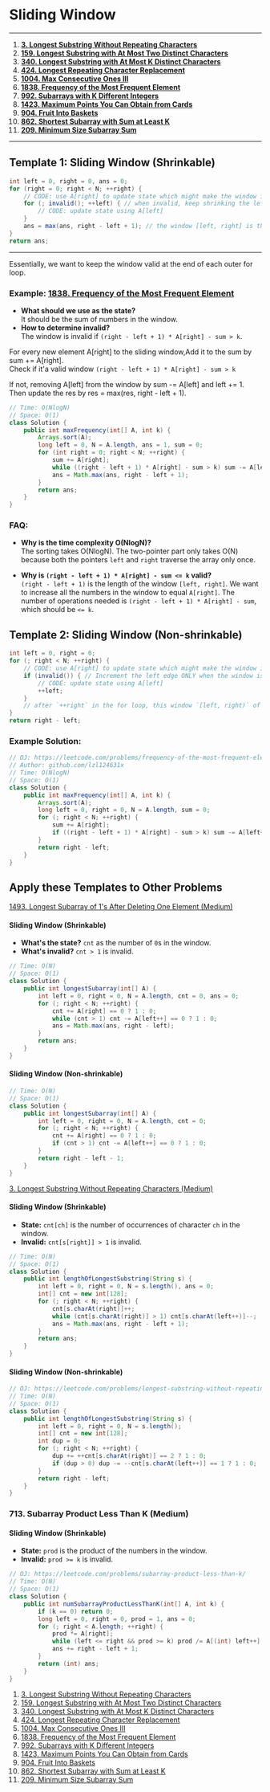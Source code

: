 
# Sliding Window 

--- 

1. [**3. Longest Substring Without Repeating Characters**](https://leetcode.com/problems/longest-substring-without-repeating-characters/)
2. [**159. Longest Substring with At Most Two Distinct Characters**](https://leetcode.com/problems/longest-substring-with-at-most-two-distinct-characters/)
3. [**340. Longest Substring with At Most K Distinct Characters**](https://leetcode.com/problems/longest-substring-with-at-most-k-distinct-characters/)
4. [**424. Longest Repeating Character Replacement**](https://leetcode.com/problems/longest-repeating-character-replacement/)
5. [**1004. Max Consecutive Ones III**](https://leetcode.com/problems/max-consecutive-ones-iii/)
6. [**1838. Frequency of the Most Frequent Element**](https://leetcode.com/problems/frequency-of-the-most-frequent-element/)
7. [**992. Subarrays with K Different Integers**](https://leetcode.com/problems/subarrays-with-k-different-integers/)
8. [**1423. Maximum Points You Can Obtain from Cards**](https://leetcode.com/problems/maximum-points-you-can-obtain-from-cards/)
9. [**904. Fruit Into Baskets**](https://leetcode.com/problems/fruit-into-baskets/)
10. [**862. Shortest Subarray with Sum at Least K**](https://leetcode.com/problems/shortest-subarray-with-sum-at-least-k/)
11. [**209. Minimum Size Subarray Sum**](https://leetcode.com/problems/minimum-size-subarray-sum/)

---

## Template 1: Sliding Window (Shrinkable)

```java
int left = 0, right = 0, ans = 0;
for (right = 0; right < N; ++right) {
    // CODE: use A[right] to update state which might make the window invalid
    for (; invalid(); ++left) { // when invalid, keep shrinking the left edge until it's valid again
        // CODE: update state using A[left]
    }
    ans = max(ans, right - left + 1); // the window [left, right] is the maximum window we've found thus far
}
return ans;
```
---

Essentially, we want to keep the window valid at the end of each outer for loop.

### Example: [1838. Frequency of the Most Frequent Element](https://leetcode.com/problems/frequency-of-the-most-frequent-element/)

- **What should we use as the state?**  
It should be the sum of numbers in the window.
- **How to determine invalid?**  
The window is invalid if `(right - left + 1) * A[right] - sum > k`.  
  
For every new element A[right] to the sliding window,Add it to the sum by sum += A[right].  
Check if it'a valid window  `(right - left + 1) * A[right] - sum > k`  
  
If not, removing A[left] from the window by sum -= A[left] and left += 1.  
Then update the res by res = max(res, right - left + 1).  

```java
// Time: O(NlogN)
// Space: O(1)
class Solution {
    public int maxFrequency(int[] A, int k) {
        Arrays.sort(A);
        long left = 0, N = A.length, ans = 1, sum = 0;
        for (int right = 0; right < N; ++right) {
            sum += A[right];
            while ((right - left + 1) * A[right] - sum > k) sum -= A[left++];
            ans = Math.max(ans, right - left + 1);
        }
        return ans;
    }
}
```

### FAQ:

- **Why is the time complexity O(NlogN)?**  
  The sorting takes O(NlogN). The two-pointer part only takes O(N) because both the pointers `left` and `right` traverse the array only once.
  
- **Why is `(right - left + 1) * A[right] - sum <= k` valid?**  
  `(right - left + 1)` is the length of the window `[left, right]`. We want to increase all the numbers in the window to equal `A[right]`. The number of operations needed is `(right - left + 1) * A[right] - sum`, which should be `<= k`.

## Template 2: Sliding Window (Non-shrinkable)

```java
int left = 0, right = 0;
for (; right < N; ++right) {
    // CODE: use A[right] to update state which might make the window invalid
    if (invalid()) { // Increment the left edge ONLY when the window is invalid
        // CODE: update state using A[left]
        ++left;
    }
    // after `++right` in the for loop, this window `[left, right)` of length `right - left` might be valid.
}
return right - left;
```

### Example Solution:

```java
// OJ: https://leetcode.com/problems/frequency-of-the-most-frequent-element/
// Author: github.com/lzl124631x
// Time: O(NlogN)
// Space: O(1)
class Solution {
    public int maxFrequency(int[] A, int k) {
        Arrays.sort(A);
        long left = 0, right = 0, N = A.length, sum = 0;
        for (; right < N; ++right) {
            sum += A[right];
            if ((right - left + 1) * A[right] - sum > k) sum -= A[left++];
        }
        return right - left;
    }
}
```

## Apply these Templates to Other Problems  

[1493. Longest Subarray of 1's After Deleting One Element (Medium)](https://leetcode.com/problems/longest-subarray-of-1s-after-deleting-one-element/)
#### Sliding Window (Shrinkable)

- **What's the state?** `cnt` as the number of `0`s in the window.
- **What's invalid?** `cnt > 1` is invalid.

```java
// Time: O(N)
// Space: O(1)
class Solution {
    public int longestSubarray(int[] A) {
        int left = 0, right = 0, N = A.length, cnt = 0, ans = 0;
        for (; right < N; ++right) {
            cnt += A[right] == 0 ? 1 : 0;
            while (cnt > 1) cnt -= A[left++] == 0 ? 1 : 0;
            ans = Math.max(ans, right - left);
        }
        return ans;
    }
}
```

#### Sliding Window (Non-shrinkable)

```java
// Time: O(N)
// Space: O(1)
class Solution {
    public int longestSubarray(int[] A) {
        int left = 0, right = 0, N = A.length, cnt = 0;
        for (; right < N; ++right) {
            cnt += A[right] == 0 ? 1 : 0;
            if (cnt > 1) cnt -= A[left++] == 0 ? 1 : 0;
        }
        return right - left - 1;
    }
}
```

[3. Longest Substring Without Repeating Characters (Medium)](https://leetcode.com/problems/longest-substring-without-repeating-characters/)

#### Sliding Window (Shrinkable)

- **State:** `cnt[ch]` is the number of occurrences of character `ch` in the window.
- **Invalid:** `cnt[s[right]] > 1` is invalid.

```java
// Time: O(N)
// Space: O(1)
class Solution {
    public int lengthOfLongestSubstring(String s) {
        int left = 0, right = 0, N = s.length(), ans = 0;
        int[] cnt = new int[128];
        for (; right < N; ++right) {
            cnt[s.charAt(right)]++;
            while (cnt[s.charAt(right)] > 1) cnt[s.charAt(left++)]--;
            ans = Math.max(ans, right - left + 1);
        }
        return ans;
    }
}
```

#### Sliding Window (Non-shrinkable)

```java
// OJ: https://leetcode.com/problems/longest-substring-without-repeating-characters/
// Time: O(N)
// Space: O(1)
class Solution {
    public int lengthOfLongestSubstring(String s) {
        int left = 0, right = 0, N = s.length();
        int[] cnt = new int[128];
        int dup = 0;
        for (; right < N; ++right) {
            dup += ++cnt[s.charAt(right)] == 2 ? 1 : 0;
            if (dup > 0) dup -= --cnt[s.charAt(left++)] == 1 ? 1 : 0;
        }
        return right - left;
    }
}
```

### 713. Subarray Product Less Than K (Medium)

#### Sliding Window (Shrinkable)

- **State:** `prod` is the product of the numbers in the window.
- **Invalid:** `prod >= k` is invalid.

```java
// OJ: https://leetcode.com/problems/subarray-product-less-than-k/
// Time: O(N)
// Space: O(1)
class Solution {
    public int numSubarrayProductLessThanK(int[] A, int k) {
        if (k == 0) return 0;
        long left = 0, right = 0, prod = 1, ans = 0;
        for (; right < A.length; ++right) {
            prod *= A[right];
            while (left <= right && prod >= k) prod /= A[(int) left++];
            ans += right - left + 1;
        }
        return (int) ans;
    }
}
```


1. [3. Longest Substring Without Repeating Characters](https://leetcode.com/problems/longest-substring-without-repeating-characters/)
2. [159. Longest Substring with At Most Two Distinct Characters](https://leetcode.com/problems/longest-substring-with-at-most-two-distinct-characters/)
3. [340. Longest Substring with At Most K Distinct Characters](https://leetcode.com/problems/longest-substring-with-at-most-k-distinct-characters/)
4. [424. Longest Repeating Character Replacement](https://leetcode.com/problems/longest-repeating-character-replacement/)
5. [1004. Max Consecutive Ones III](https://leetcode.com/problems/max-consecutive-ones-iii/)
6. [1838. Frequency of the Most Frequent Element](https://leetcode.com/problems/frequency-of-the-most-frequent-element/)
7. [992. Subarrays with K Different Integers](https://leetcode.com/problems/subarrays-with-k-different-integers/)
8. [1423. Maximum Points You Can Obtain from Cards](https://leetcode.com/problems/maximum-points-you-can-obtain-from-cards/)
9. [904. Fruit Into Baskets](https://leetcode.com/problems/fruit-into-baskets/)
10. [862. Shortest Subarray with Sum at Least K](https://leetcode.com/problems/shortest-subarray-with-sum-at-least-k/)
11. [209. Minimum Size Subarray Sum](https://leetcode.com/problems/minimum-size-subarray-sum/)
